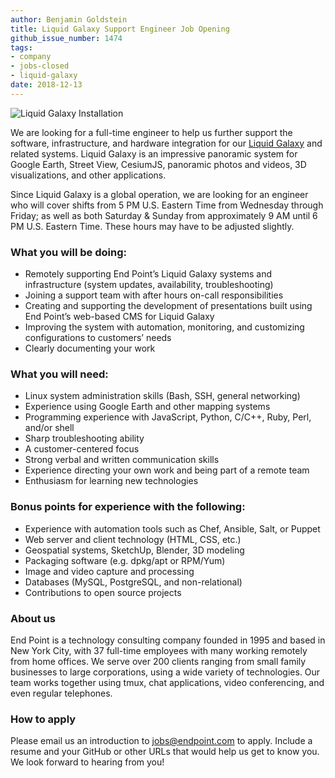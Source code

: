 ```yaml
---
author: Benjamin Goldstein
title: Liquid Galaxy Support Engineer Job Opening
github_issue_number: 1474
tags:
- company
- jobs-closed
- liquid-galaxy
date: 2018-12-13
---
```


<img src="/blog/2018/10/immersive_gis_job_opening/image-0.jpg" alt="Liquid Galaxy Installation" />

We are looking for a full-time engineer to help us further support the software, infrastructure, and hardware integration for our [Liquid Galaxy](https://liquidgalaxy.endpoint.com/) and related systems. Liquid Galaxy is an impressive panoramic system for Google Earth, Street View, CesiumJS, panoramic photos and videos, 3D visualizations, and other applications.

Since Liquid Galaxy is a global operation, we are looking for an engineer who will cover shifts from 5 PM U.S. Eastern Time from Wednesday through Friday; as well as both Saturday & Sunday from approximately 9 AM until 6 PM U.S. Eastern Time. These hours may have to be adjusted slightly.

### What you will be doing:

- Remotely supporting End Point’s Liquid Galaxy systems and infrastructure (system updates, availability, troubleshooting)
- Joining a support team with after hours on-call responsibilities
- Creating and supporting the development of presentations built using End Point’s web-based CMS for Liquid Galaxy
- Improving the system with automation, monitoring, and customizing configurations to customers’ needs
- Clearly documenting your work

### What you will need:

- Linux system administration skills (Bash, SSH, general networking)
- Experience using Google Earth and other mapping systems
- Programming experience with JavaScript, Python, C/C++, Ruby, Perl, and/or shell
- Sharp troubleshooting ability
- A customer-centered focus
- Strong verbal and written communication skills
- Experience directing your own work and being part of a remote team
- Enthusiasm for learning new technologies

### Bonus points for experience with the following:

- Experience with automation tools such as Chef, Ansible, Salt, or Puppet
- Web server and client technology (HTML, CSS, etc.)
- Geospatial systems, SketchUp, Blender, 3D modeling
- Packaging software (e.g. dpkg/apt or RPM/Yum)
- Image and video capture and processing
- Databases (MySQL, PostgreSQL, and non-relational)
- Contributions to open source projects

### About us

End Point is a technology consulting company founded in 1995 and based in New York City, with 37 full-time employees with many working remotely from home offices. We serve over 200 clients ranging from small family businesses to large corporations, using a wide variety of technologies. Our team works together using tmux, chat applications, video conferencing, and even regular telephones.

### How to apply

Please email us an introduction to [jobs@endpoint.com](mailto:jobs@endpoint.com) to apply. Include a resume and your GitHub or other URLs that would help us get to know you. We look forward to hearing from you!
